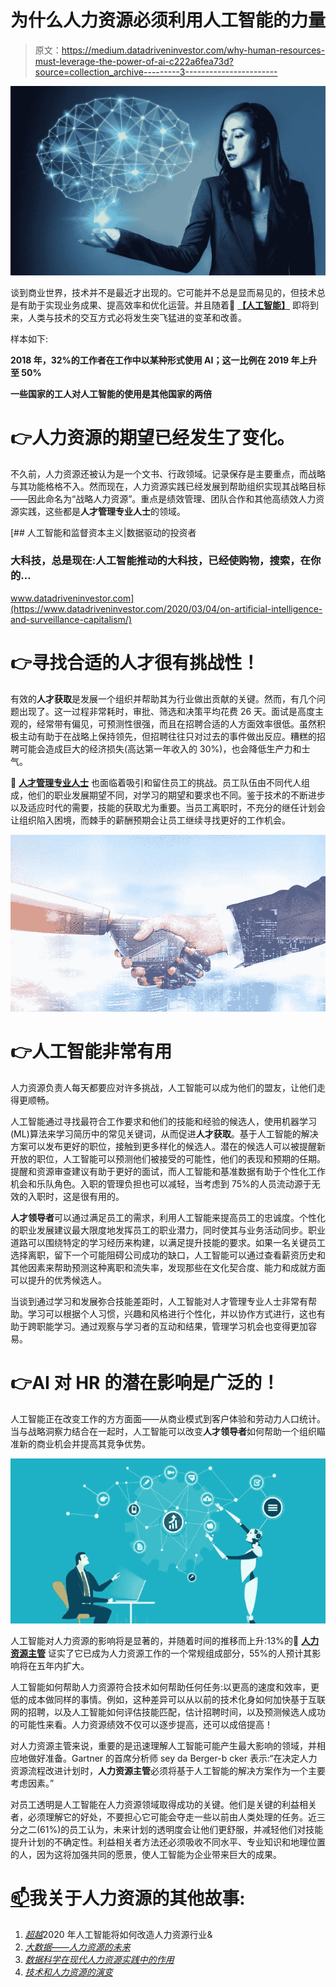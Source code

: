 # 为什么人力资源必须利用人工智能的力量

> 原文：<https://medium.datadriveninvestor.com/why-human-resources-must-leverage-the-power-of-ai-c222a6fea73d?source=collection_archive---------3----------------------->

![](img/fb3b257ade0b3cd764aaac2fcb3f57aa.png)

谈到商业世界，技术并不是最近才出现的。它可能并不总是显而易见的，但技术总是有助于实现业务成果、提高效率和优化运营。并且随着🔗 [**【人工智能】**](https://www.tmi.org/blog/applying-artificial-intelligence-for-talent-management) 即将到来，人类与技术的交互方式必将发生突飞猛进的变革和改善。

样本如下:

**2018 年，32%的工作者在工作中以某种形式使用 AI；这一比例在 2019 年上升至 50%**

**一些国家的工人对人工智能的使用是其他国家的两倍**

# 👉**人力资源的期望已经发生了变化。**

不久前，人力资源还被认为是一个文书、行政领域。记录保存是主要重点，而战略与其功能格格不入。然而现在，人力资源实践已经发展到帮助组织实现其战略目标——因此命名为“战略人力资源”。重点是绩效管理、团队合作和其他高绩效人力资源实践，这些都是**人才管理专业人士**的领域。

[](https://www.datadriveninvestor.com/2020/03/04/on-artificial-intelligence-and-surveillance-capitalism/) [## 人工智能和监督资本主义|数据驱动的投资者

### 大科技，总是现在:人工智能推动的大科技，已经使购物，搜索，在你的…

www.datadriveninvestor.com](https://www.datadriveninvestor.com/2020/03/04/on-artificial-intelligence-and-surveillance-capitalism/) 

# 👉**寻找合适的人才很有挑战性！**

有效的**人才获取**是发展一个组织并帮助其为行业做出贡献的关键。然而，有几个问题出现了。这一过程非常耗时，审批、筛选和决策平均花费 26 天。面试是高度主观的，经常带有偏见，可预测性很强，而且在招聘合适的人方面效率很低。虽然积极主动有助于在战略上保持领先，但招聘往往只对过去的事件做出反应。糟糕的招聘可能会造成巨大的经济损失(高达第一年收入的 30%)，也会降低生产力和士气。

🔗 [**人才管理专业人士**](https://www.tmi.org/professional-certifications/talent-management-practitioner) 也面临着吸引和留住员工的挑战。员工队伍由不同代人组成，他们的职业发展期望不同，对学习的期望和要求也不同。鉴于技术的不断进步以及适应时代的需要，技能的获取尤为重要。当员工离职时，不充分的继任计划会让组织陷入困境，而棘手的薪酬预期会让员工继续寻找更好的工作机会。

![](img/e88a74cf25107102ec3f607c531ba314.png)

# 👉**人工智能非常有用**

人力资源负责人每天都要应对许多挑战，人工智能可以成为他们的盟友，让他们走得更顺畅。

人工智能通过寻找最符合工作要求和他们的技能和经验的候选人，使用机器学习(ML)算法来学习简历中的常见关键词，从而促进**人才获取**。基于人工智能的解决方案可以发布更好的职位，接触到更多样化的候选人。潜在的候选人可以被提醒新开放的职位，人工智能可以预测他们被接受的可能性，他们的表现和预期的任期。提醒和资源审查建议有助于更好的面试，而人工智能和基准数据有助于个性化工作机会和乐队角色。入职的管理负担也可以减轻，当考虑到 75%的人员流动源于无效的入职时，这是很有用的。

**人才领导者**可以通过满足员工的需求，利用人工智能来提高员工的忠诚度。个性化的职业发展建议最大限度地发挥员工的职业潜力，同时使其与业务活动同步。职业道路可以围绕特定的学习经历来构建，以满足提升技能的要求。如果一名关键员工选择离职，留下一个可能阻碍公司成功的缺口，人工智能可以通过查看薪资历史和其他因素来帮助预测这种离职和流失率，发现那些在文化契合度、能力和成就方面可以提升的优秀候选人。

当谈到通过学习和发展弥合技能差距时，人工智能对人才管理专业人士非常有帮助。学习可以根据个人习惯，兴趣和风格进行个性化，并以协作方式进行，这也有助于跨职能学习。通过观察与学习者的互动和结果，管理学习机会也变得更加容易。

# 👉**AI 对 HR 的潜在影响是广泛的！**

人工智能正在改变工作的方方面面——从商业模式到客户体验和劳动力人口统计。当与战略洞察力结合在一起时，人工智能可以改变**人才领导者**如何帮助一个组织瞄准新的商业机会并提高其竞争优势。

![](img/4ec5a21640df2eab8cdc18a91378c789.png)

人工智能对人力资源的影响将是显著的，并随着时间的推移而上升:13%的🔗 [**人力资源主管**](https://www.tmi.org/professional-certifications/global-talent-management-leader) 证实了它已成为人力资源工作的一个常规组成部分，55%的人预计其影响将在五年内扩大。

人工智能如何帮助人力资源符合技术如何帮助任何任务:以更高的速度和效率，更低的成本做同样的事情。例如，这种差异可以从以前的技术化身如何加快基于互联网的招聘，以及人工智能如何评估技能匹配，估计招聘时间，以及预测候选人成功的可能性来看。人力资源绩效不仅可以逐步提高，还可以成倍提高！

对人力资源主管来说，重要的是迅速理解人工智能可能产生最大影响的领域，并相应地做好准备。Gartner 的首席分析师 sey da Berger-b cker 表示:“在决定人力资源流程改进计划时，**人力资源主管**必须将基于人工智能的解决方案作为一个主要考虑因素。”

对员工透明是人工智能在人力资源领域取得成功的关键。他们是关键的利益相关者，必须理解它的好处，不要担心它可能会夺走一些以前由人类处理的任务。近三分之二(61%)的员工认为，未来计划的透明度会让他们更舒服，并减轻他们对技能提升计划的不确定性。利益相关者方法还必须吸收不同水平、专业知识和地理位置的人，因为这将加强共同的愿景，使人工智能为企业带来巨大的成果。

# [📫](https://usejournal.typeform.com/to/P5eS4U?=&utm_source=machine_learnings&utm_medium=blog&utm_content=accepting_post_submission&utm_campaign=team_post&source=post_page---------------------------)我关于人力资源的其他故事:

1.  [*超越*](https://medium.com/@amelia.jackson743/how-ai-will-revamp-hr-industry-in-2020-beyond-3f506f1be935)2020 年人工智能将如何改造人力资源行业&
2.  [*大数据——人力资源的未来*](https://medium.com/swlh/big-data-the-future-of-hr-19ba4cf0dea2)
3.  [*数据科学在现代人力资源实践中的作用*](https://medium.com/datadriveninvestor/the-role-of-data-science-in-modern-hr-practices-c1000f5f9cad)
4.  [*技术和人力资源的演变*](https://medium.com/@amelia.jackson743/technology-and-the-evolution-of-hr-bd13de0088a7)